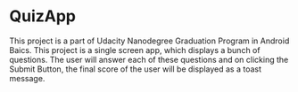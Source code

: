 # QuizApp

This project is a part of Udacity Nanodegree Graduation Program in Android Baics. This project is a single screen app, which displays a bunch of questions. The user will answer each of these questions and on clicking the Submit Button, the final score of the user will be displayed as a toast message.
